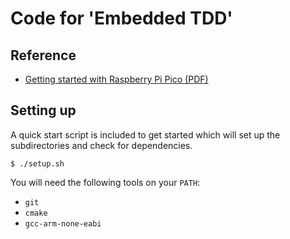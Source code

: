 # Code for 'Embedded TDD'

## Reference

- [Getting started with Raspberry Pi Pico (PDF)](https://datasheets.raspberrypi.com/pico/getting-started-with-pico.pdf)

## Setting up 

A quick start script is included to get started which will set up the subdirectories and check for dependencies.

```
$ ./setup.sh
```

You will need the following tools on your `PATH`:

- `git`
- `cmake`
- `gcc-arm-none-eabi`
